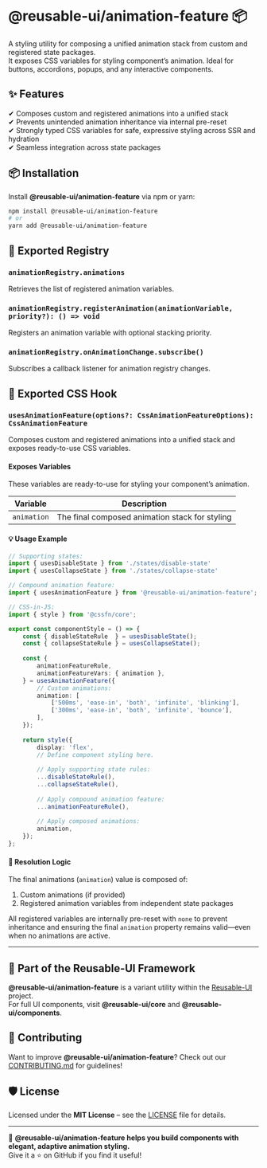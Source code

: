 # @reusable-ui/animation-feature 📦  

A styling utility for composing a unified animation stack from custom and registered state packages.  
It exposes CSS variables for styling component’s animation.
Ideal for buttons, accordions, popups, and any interactive components.

## ✨ Features
✔ Composes custom and registered animations into a unified stack  
✔ Prevents unintended animation inheritance via internal pre-reset  
✔ Strongly typed CSS variables for safe, expressive styling across SSR and hydration  
✔ Seamless integration across state packages  

## 📦 Installation
Install **@reusable-ui/animation-feature** via npm or yarn:

```sh
npm install @reusable-ui/animation-feature
# or
yarn add @reusable-ui/animation-feature
```

## 🧩 Exported Registry

### `animationRegistry.animations`

Retrieves the list of registered animation variables.

### `animationRegistry.registerAnimation(animationVariable, priority?): () => void`

Registers an animation variable with optional stacking priority.

### `animationRegistry.onAnimationChange.subscribe()`

Subscribes a callback listener for animation registry changes.

## 🧩 Exported CSS Hook

### `usesAnimationFeature(options?: CssAnimationFeatureOptions): CssAnimationFeature`

Composes custom and registered animations into a unified stack and exposes ready-to-use CSS variables.

#### Exposes Variables

These variables are ready-to-use for styling your component’s animation.

| Variable    | Description                                    |
|-------------|------------------------------------------------|
| `animation` | The final composed animation stack for styling |

#### 💡 Usage Example

```ts
// Supporting states:
import { usesDisableState } from './states/disable-state'
import { usesCollapseState } from './states/collapse-state'

// Compound animation feature:
import { usesAnimationFeature } from '@reusable-ui/animation-feature';

// CSS-in-JS:
import { style } from '@cssfn/core';

export const componentStyle = () => {
    const { disableStateRule  } = usesDisableState();
    const { collapseStateRule } = usesCollapseState();
    
    const {
        animationFeatureRule,
        animationFeatureVars: { animation },
    } = usesAnimationFeature({
        // Custom animations:
        animation: [
            ['500ms', 'ease-in', 'both', 'infinite', 'blinking'],
            ['300ms', 'ease-in', 'both', 'infinite', 'bounce'],
        ],
    });
    
    return style({
        display: 'flex',
        // Define component styling here.
        
        // Apply supporting state rules:
        ...disableStateRule(),
        ...collapseStateRule(),
        
        // Apply compound animation feature:
        ...animationFeatureRule(),
        
        // Apply composed animations:
        animation,
    });
};
```

#### 🧠 Resolution Logic

The final animations (`animation`) value is composed of:

1. Custom animations (if provided)
2. Registered animation variables from independent state packages

All registered variables are internally pre-reset with `none` to prevent inheritance and ensuring the final `animation` property remains valid—even when no animations are active.

---

## 📖 Part of the Reusable-UI Framework  
**@reusable-ui/animation-feature** is a variant utility within the [Reusable-UI](https://github.com/reusable-ui/reusable-ui-monorepo) project.  
For full UI components, visit **@reusable-ui/core** and **@reusable-ui/components**.

## 🤝 Contributing  
Want to improve **@reusable-ui/animation-feature**? Check out our [CONTRIBUTING.md](./CONTRIBUTING.md) for guidelines!  

## 🛡️ License  
Licensed under the **MIT License** – see the [LICENSE](./LICENSE) file for details.  

---

🚀 **@reusable-ui/animation-feature helps you build components with elegant, adaptive animation styling.**  
Give it a ⭐ on GitHub if you find it useful!  
